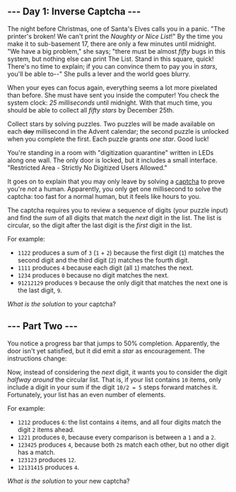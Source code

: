 --- Day 1: Inverse Captcha ---
------------------------------

The night before Christmas, one of Santa's Elves calls you in a panic. "The printer's broken! We can't print the *Naughty or Nice List*!" By the time you make it to sub-basement 17, there are only a few minutes until midnight. "We have a big problem," she says; "there must be almost *fifty* bugs in this system, but nothing else can print The List. Stand in this square, quick! There's no time to explain; if you can convince them to pay you in *stars*, you'll be able to--" She pulls a lever and the world goes blurry.


When your eyes can focus again, everything seems a lot more pixelated than before. She must have sent you inside the computer! You check the system clock: *25 milliseconds* until midnight. With that much time, you should be able to collect all *fifty stars* by December 25th.


Collect stars by solving puzzles. Two puzzles will be made available on each ~~day~~ millisecond in the Advent calendar; the second puzzle is unlocked when you complete the first. Each puzzle grants *one star*. Good luck!


You're standing in a room with "digitization quarantine" written in LEDs along one wall. The only door is locked, but it includes a small interface. "Restricted Area - Strictly No Digitized Users Allowed."


It goes on to explain that you may only leave by solving a [captcha](https://en.wikipedia.org/wiki/CAPTCHA) to prove you're *not* a human. Apparently, you only get one millisecond to solve the captcha: too fast for a normal human, but it feels like hours to you.


The captcha requires you to review a sequence of digits (your puzzle input) and find the *sum* of all digits that match the *next* digit in the list. The list is circular, so the digit after the last digit is the *first* digit in the list.


For example:


* `1122` produces a sum of `3` (`1` + `2`) because the first digit (`1`) matches the second digit and the third digit (`2`) matches the fourth digit.
* `1111` produces `4` because each digit (all `1`) matches the next.
* `1234` produces `0` because no digit matches the next.
* `91212129` produces `9` because the only digit that matches the next one is the last digit, `9`.


*What is the solution* to your captcha?


--- Part Two ---
----------------

You notice a progress bar that jumps to 50% completion. Apparently, the door isn't yet satisfied, but it did emit a *star* as encouragement. The instructions change:


Now, instead of considering the *next* digit, it wants you to consider the digit *halfway around* the circular list. That is, if your list contains `10` items, only include a digit in your sum if the digit `10/2 = 5` steps forward matches it. Fortunately, your list has an even number of elements.


For example:


* `1212` produces `6`: the list contains `4` items, and all four digits match the digit `2` items ahead.
* `1221` produces `0`, because every comparison is between a `1` and a `2`.
* `123425` produces `4`, because both `2`s match each other, but no other digit has a match.
* `123123` produces `12`.
* `12131415` produces `4`.


*What is the solution* to your new captcha?


